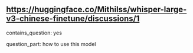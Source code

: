 ## https://huggingface.co/Mithilss/whisper-large-v3-chinese-finetune/discussions/1

contains_question: yes

question_part: how to use this model